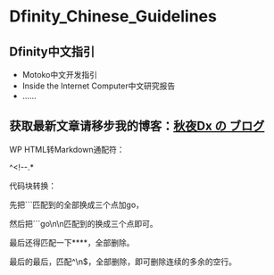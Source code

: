 # Dfinity_Chinese_Guidelines

## Dfinity中文指引

- Motoko中文开发指引
- Inside the Internet Computer中文研究报告
- ……

## 获取最新文章请移步我的博客：[秋夜Dx の ブログ](https://qiuyedx.com/)



WP HTML转Markdown通配符：

^<!--.*



代码块转换：

先把```匹配到的全部换成三个点加go，

然后把```go\n\n匹配到的换成三个点即可。


最后还得匹配一下****，全部删除。


最后的最后，匹配^\n$，全部删除，即可删除连续的多余的空行。